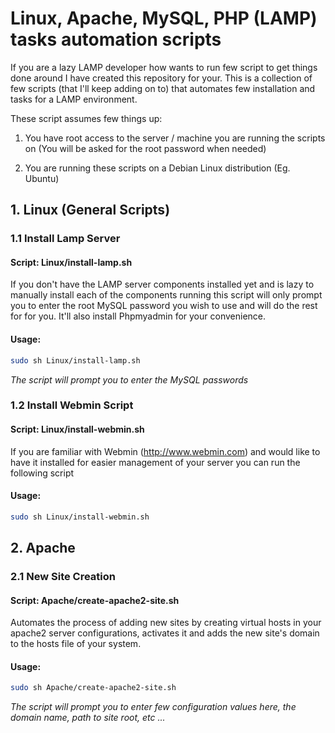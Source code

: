 # Linux, Apache, MySQL, PHP (LAMP) tasks automation scripts

If you are a lazy LAMP developer how wants to run few script to get things done around I have created this repository for your. This is a collection of few scripts (that I'll keep adding on to) that automates few installation and tasks for a LAMP environment.

These script assumes few things up:

1. You have root access to the server / machine you are running the scripts on (You will be asked for the root password when needed)

2. You are running these scripts on a Debian Linux distribution (Eg. Ubuntu) 


## 1. Linux (General Scripts)
### 1.1 Install Lamp Server
#### Script: Linux/install-lamp.sh

If you don't have the LAMP server components installed yet and is lazy to manually install each of the components running this script will only prompt you to enter the root MySQL password you wish to use and will do the rest for for you. It'll also install Phpmyadmin for your convenience.

#### Usage:
```bash
sudo sh Linux/install-lamp.sh
```
*The script will prompt you to enter the MySQL passwords*

### 1.2 Install Webmin Script
#### Script: Linux/install-webmin.sh

If you are familiar with Webmin (http://www.webmin.com) and would like to have it installed for easier management of your server you can run the following script

#### Usage:
```bash
sudo sh Linux/install-webmin.sh
```

## 2. Apache
### 2.1 New Site Creation
#### Script: Apache/create-apache2-site.sh

Automates the process of adding new sites by creating virtual hosts in your apache2 server configurations, activates it and adds the new site's domain to the hosts file of your system.

#### Usage:

```bash
sudo sh Apache/create-apache2-site.sh
```
*The script will prompt you to enter few configuration values here, the domain name, path to site root, etc ...*

